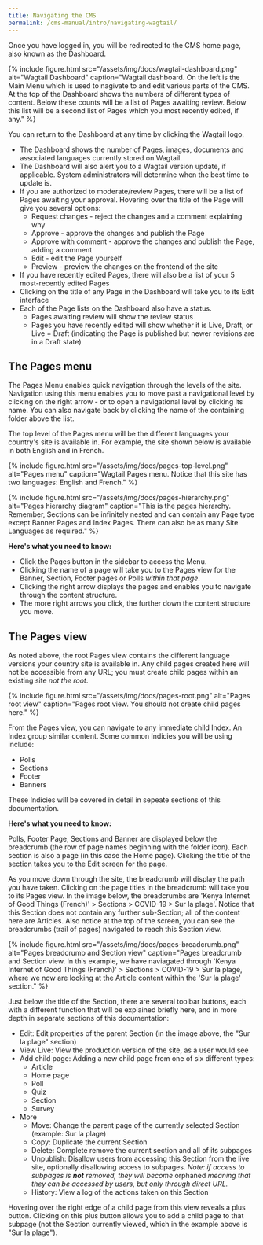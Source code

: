 ```yaml
---
title: Navigating the CMS
permalink: /cms-manual/intro/navigating-wagtail/
---
```


Once you have logged in, you will be redirected to the CMS home page, also known as the Dashboard.

{% include figure.html src="/assets/img/docs/wagtail-dashboard.png" alt="Wagtail Dashboard" caption="Wagtail dashboard. On the left is the Main Menu which is used to nagivate to and edit various parts of the CMS. At the top of the Dashboard shows the numbers of different types of content. Below these counts will be a list of Pages awaiting review. Below this list will be a second list of Pages which you most recently edited, if any." %}

You can return to the Dashboard at any time by clicking the Wagtail logo.

- The Dashboard shows the number of Pages, images, documents and associated languages currently stored on Wagtail.
- The Dashboard will also alert you to a Wagtail version update, if applicable. System administrators will determine when the best time to update is.
- If you are authorized to moderate/review Pages, there will be a list of Pages awaiting your approval. Hovering over the title of the Page will give you several options:
  - Request changes - reject the changes and a comment explaining why
  - Approve - approve the changes and publish the Page
  - Approve with comment - approve the changes and publish the Page, adding a comment
  - Edit - edit the Page yourself
  - Preview - preview the changes on the frontend of the site
- If you have recently edited Pages, there will also be a list of your 5 most-recently edited Pages
- Clicking on the title of any Page in the Dashboard will take you to its Edit interface
- Each of the Page lists on the Dashboard also have a status.
  - Pages awaiting review will show the review status
  - Pages you have recently edited will show whether it is Live, Draft, or Live + Draft (indicating the Page is published but newer revisions are in a Draft state)

## The Pages menu

The Pages Menu enables quick navigation through the levels of the site. Navigation using this menu enables you to move past a navigational level by clicking on the right arrow - or to open a navigational level by clicking its name. You can also navigate back by clicking the name of the containing folder above the list.

The top level of the Pages menu will be the different languages your country's site is available in. For example, the site shown below is available in both English and in French. 

{% include figure.html src="/assets/img/docs/pages-top-level.png" alt="Pages menu" caption="Wagtail Pages menu. Notice that this site has two languages: English and French." %}

{% include figure.html src="/assets/img/docs/pages-hierarchy.png" alt="Pages hierarchy diagram" caption="This is the pages hierarchy. Remember, Sections can be infinitely nested and can contain any Page type except Banner Pages and Index Pages. There can also be as many Site Languages as required." %}

**Here's what you need to know:**
- Click the Pages button in the sidebar to access the Menu.
- Clicking the name of a page will take you to the Pages view for the Banner, Section, Footer pages or Polls _within that page_. 
- Clicking the right arrow displays the pages and enables you to navigate through the content structure.
- The more right arrows you click, the further down the content structure you move.

## The Pages view

As noted above, the root Pages view contains the different language versions your country site is available in. Any child pages created here will not be accessible from any URL; you must create child pages within an existing site _not the root_.

{% include figure.html src="/assets/img/docs/pages-root.png" alt="Pages root view" caption="Pages root view. You should not create child pages here." %}

From the Pages view, you can navigate to any immediate child Index. An Index group similar content. Some common Indicies you will be using include:
- Polls
- Sections
- Footer
- Banners

These Indicies will be covered in detail in sepeate sections of this documentation.

**Here's what you need to know:**

Polls, Footer Page, Sections and Banner are displayed below the breadcrumb (the row of page names beginning with the folder icon). Each section is also a page (in this case the Home page). Clicking the title of the section takes you to the Edit screen for the page.

As you move down through the site, the breadcrumb will display the path you have taken. Clicking on the page titles in the breadcrumb will take you to its Pages view. In the image below, the breadcrumbs are 'Kenya Internet of Good Things (French)' > Sections > COVID-19 > Sur la plage'. Notice that this Section does not contain any further sub-Section; all of the content here are Articles. Also notice at the top of the screen, you can see the breadcrumbs (trail of pages) navigated to reach this Section view.

{% include figure.html src="/assets/img/docs/pages-breadcrumb.png" alt="Pages breadcrumb and Section view" caption="Pages breadcrumb and Section view. In this example,  we have naviagated through 'Kenya Internet of Good Things (French)' > Sections > COVID-19 > Sur la plage, where we now are looking at the Article content within the 'Sur la plage' section." %}

Just below the title of the Section, there are several toolbar buttons, each with a different function that will be explained briefly here, and in more depth in separate sections of this documentation:

- Edit: Edit properties of the parent Section (in the image above, the "Sur la plage" section)
- View Live: View the production version of the site, as a user would see
- Add child page: Adding a new child page from one of six different types:
    - Article
    - Home page
    - Poll
    - Quiz
    - Section
    - Survey
- More
    - Move: Change the parent page of the currently selected Section (example: Sur la plage)
    - Copy: Duplicate the current Section
    - Delete: Complete remove the current section and all of its subpages
    - Unpublish: Disallow users from accessing this Section from the live site, optionally disallowing access to subpages. _Note: if access to subpages is **not** removed, they will become_ orphaned _meaning that they can be accessed by users, but only through direct URL._
    - History: View a log of the actions taken on this Section

Hovering over the right edge of a child page from this view reveals a plus button. Clicking on this plus button allows you to add a child page to that subpage (not the Section currently viewed, which in the example above is "Sur la plage").
